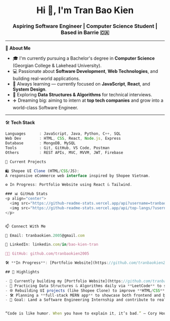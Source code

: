 <h1 align="center">Hi 👋, I'm Tran Bao Kien</h1>
<h3 align="center">Aspiring Software Engineer | Computer Science Student | Based in Barrie 🇨🇦</h3>

---

🌱 **About Me**

- 🎓 I'm currently pursuing a Bachelor's degree in **Computer Science** (Georgian College & Lakehead University).
- 💻 Passionate about **Software Development**, **Web Technologies**, and building real-world applications.
- 🚀 Always learning — currently focused on **JavaScript**, **React**, and **System Design**.
- 🧠 Exploring **Data Structures & Algorithms** for technical interviews.
- ✈️ Dreaming big: aiming to intern at **top tech companies** and grow into a world-class Software Engineer.

---

🛠️ **Tech Stack**

```ts
Languages      : JavaScript, Java, Python, C++, SQL  
Web Dev        : HTML, CSS, React, Node.js, Express  
Database       : MongoDB, MySQL  
Tools          : Git, GitHub, VS Code, Postman  
Others         : REST APIs, MVC, MVVM, JWT, Firebase 

📌 Current Projects

🛍️ Shopee UI Clone (HTML/CSS/JS):
A responsive eCommerce web interface inspired by Shopee Vietnam.

⚙️ In Progress: Portfolio Website using React & Tailwind.

### 📊 GitHub Stats
<p align="center">
  <img src="https://github-readme-stats.vercel.app/api?username=tranbaokien2005&show_icons=true&theme=github_dark" height="180"/>
  <img src="https://github-readme-stats.vercel.app/api/top-langs/?username=tranbaokien2005&layout=compact&theme=github_dark" height="180"/>
</p>


📫 Connect With Me

📧 Email: tranbaokien.2005@gmail.com

💼 LinkedIn: linkedin.com/in/bao-kien-tran

🧑‍💻 GitHub: github.com/tranbaokien2005

🛠️ **In Progress**: [Portfolio Website](https://github.com/tranbaokien2005/portfolio) — built with **React** & **Tailwind CSS**

## 📌 Highlights

- 🚀 Currently building my [Portfolio Website](https://github.com/tranbaokien2005/portfolio) using **React** and **Tailwind CSS**.
- 🧠 Practicing Data Structures & Algorithms daily via **LeetCode** to strengthen problem-solving skills.
- 🌐 Rebuilding UI projects (like Shopee Clone) to improve **HTML/CSS** mastery and responsive design.
- 🛠️ Planning a **full-stack MERN app** to showcase both frontend and backend capabilities.
- 🎯 Goal: Land a Software Engineering Internship and contribute to real-world tech solutions.


“Code is like humor. When you have to explain it, it’s bad.” – Cory House
